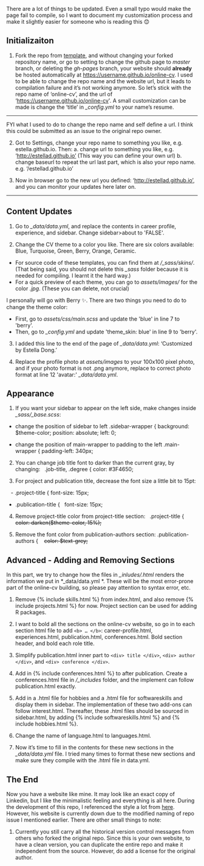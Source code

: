 There are a lot of things to be updated. Even a small typo would make the page fail to compile, so I want to document my customization process and make it slightly easier for someone who is reading this :blush:


## Initializaiton
1. Fork the repo from [template](https://github.com/sharu725/online-cv), and without changing your forked repository name, or go to setting to change the github page to *master* branch, or deleting the *gh-pages* branch, your website should **already** be hosted automatically at https://username.github.io/online-cv. I used to be able to change the repo name and the website url, but it leads to compilation failure and it’s not working anymore. So let’s stick with the repo name of ‘online-cv’, and the url of ‘https://username.github.io/online-cv'. A small customization can be made is change the ‘title’ in *_config.yml* to your name’s resume. 
____________________________
FYI what I used to do to change the repo name and self define a url. I think this could be submitted as an issue to the original repo owner. 

2. Got to Settings, change your repo name to something you like, e.g. estella.github.io. Then:
	a. change url to something you like, e.g. ‘http://estellad.github.io’ (This way you can define your own url)
	b. change baseurl to repeat the url last part, which is also your repo name. e.g. ‘/estellad.github.io’
  
3. Now in browser go to the new url you defined: ‘http://estellad.github.io’, and you can monitor your updates here later on. 
____________________________


## Content Updates
1. Go to *_data/data.yml*, and replace the contents in career profile, experience, and sidebar. Change sidebar>about to 'FALSE'. 

2. Change the CV theme to a color you like. There are six colors available: Blue, Turquoise, Green, Berry, Orange, Ceramic. 

- For source code of these templates, you can find them at */_sass/skins/*. (That being said, you should not delete this *_sass* folder because it is needed for compiling. I learnt it the hard way.) 
- For a quick preview of each theme, you can go to *assets/images/* for the color *.jpg*. (These you can delete, not crucial) 

I personally will go with Berry :sparkles:. There are two things you need to do to change the theme color:
- First, go to *assets/css/main.scss* and update the 'blue' in line 7 to 'berry'. 
- Then, go to *_config.yml* and update 'theme_skin: blue' in line 9 to 'berry'. 

3. I added this line to the end of the page of *_data/data.yml*: ‘Customized by Estella Dong.’

4. Replace the profile photo at *assets/images* to your 100x100 pixel photo, and if your photo format is not .png anymore, replace to correct photo format at line 12 'avatar:' *_data/data.yml*.


## Appearance
1. If you want your sidebar to appear on the left side, make changes inside *_sass/_base.scss*:

  - change the position of sidebar to left
  .sidebar-wrapper {
	  background: $theme-color;
	  position: absolute;
	  left: 0;

  - change the position of main-wrapper to padding to the left
  .main-wrapper {
	  padding-left: 340px;

2. You can change job title font to darker than the current gray, by changing:
  .job-title, .degree {
		color: #3F4650;

3. For project and publication title, decrease the font size a little bit to 15pt:

   - .project-title {
	   font-size: 15px;

   - .publication-title {
 	   font-size: 15px;

4. Remove project-title color from project-title section:
   .project-title {
		~~color: darken($theme-color, 15%);~~

5. Remove the font color from publication-authors section:
  .publication-authors {
       ~~color: $text-grey;~~


## Advanced - Adding and Removing Sections
In this part, we try to change how the files in *_inludes/.html* renders the information we put in *_data/data.yml *. These will be the most error-prone part of the online-cv building, so please pay attention to syntax error, etc.

1. Remove {% include skills.html %} from index.html, and also remove {% include projects.html %} for now. Project section can be used for adding R packages. 

2. I want to bold all the sections on the online-cv website, so go in to each section html file to add `<b> … </b>`: career-profile.html, experiences.html, publication.html, conferences.html. Bold section header, and bold each role title. 

3. Simplify publication.html inner part to `<div> title </div>`, `<div> author </div>`, and `<div> conference </div>`.

4. Add in {% include conferences.html %} to after publication. Create a conferences.html file in */_includes* folder, and the implement can follow publication.html exactly. 

5. Add in a .html file for hobbies and a .html file for softwareskills and display them in sidebar. The implementation of these two add-ons can follow interest.html. Thereafter, these .html files should be sourced in sidebar.html, by adding {% include softwareskills.html %} and {% include hobbies.html %}.

6. Change the name of language.html to languages.html.

7. Now it’s time to fill in the contents for these new sections in the *_data/data.yml* file. I tried many times to format these new sections and make sure they compile with the .html file in data.yml. 


## The End
Now you have a website like mine. It may look like an exact copy of Linkedin, but I like the minimalistic feeling and everything is all here. During the development of this repo, I referenced the style a lot from [here](https://github.com/CraigWangStat/CraigWangStat.github.io). However, his website is currently down due to the modified naming of repo issue I mentioned earlier. There are other small things to note:

1. Currently you still carry all the historical version control messages from others who forked the original repo. Since this is your own website, to have a clean version, you can duplicate the entire repo and make it independent from the source. However, do add a license for the original author. 












